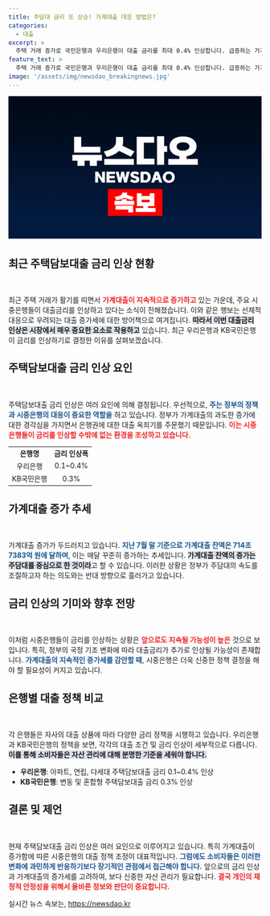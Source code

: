 ```yaml
---
title: 주담대 금리 또 상승! 가계대출 대응 방법은?
categories:
  - 대출
excerpt: >
  주택 거래 증가로 국민은행과 우리은행이 대출 금리를 최대 0.4% 인상합니다. 급증하는 가계대출에 대한 대응이 불가피해진 상황, 대출자들은 이제 어떤 선택을 해야 할까요? 클릭해 더 많은 정보를 확인하세요!
feature_text: >
  주택 거래 증가로 국민은행과 우리은행이 대출 금리를 최대 0.4% 인상합니다. 급증하는 가계대출에 대한 대응이 불가피해진 상황, 대출자들은 이제 어떤 선택을 해야 할까요? 클릭해 더 많은 정보를 확인하세요!
image: '/assets/img/newsdao_breakingnews.jpg'
---
```


<p><img src="/assets/img/newsdao_breakingnews.jpg" alt="firstkoreanews 속보" /></p>

<h2 data-ke-size="size26">최근 주택담보대출 금리 인상 현황</h2>

<p data-ke-size="size16">&nbsp;</p>

<p>최근 주택 거래가 활기를 띠면서 <b><span style="color: #ee2323;">가계대출이 지속적으로 증가하고</span></b> 있는 가운데, 주요 시중은행들이 대출금리를 인상하고 있다는 소식이 전해졌습니다. 이와 같은 행보는 선제적 대응으로 우려되는 대출 증가세에 대한 방어책으로 여겨집니다. <b><span style="background-color: #21538527;">따라서 이번 대출금리 인상은 시장에서 매우 중요한 요소로 작용하고</span></b> 있습니다. 최근 우리은행과 KB국민은행이 금리를 인상하기로 결정한 이유를 살펴보겠습니다.</p>

<h2 data-ke-size="size26">주택담보대출 금리 인상 요인</h2>

<p data-ke-size="size16">&nbsp;</p>

<p>주택담보대출 금리 인상은 여러 요인에 의해 결정됩니다. 우선적으로, <b><span style="color: #1a5490;">주는 정부의 정책과 시중은행의 대응이 중요한 역할을</span></b> 하고 있습니다. 정부가 가계대출의 과도한 증가에 대한 경각심을 가지면서 은행권에 대한 대출 옥죄기를 주문했기 때문입니다. <b><span style="color: #ee2323;">이는 시중은행들이 금리를 인상할 수밖에 없는 환경을 조성하고 있습니다.</span></b></p>

<table style="width: 100%; border-collapse: collapse;">
<tr>
<td style="text-align: center; height: 17px;"><b>은행명</b></td>
<td style="text-align: center; height: 17px;"><b>금리 인상폭</b></td>
</tr>
<tr>
<td style="text-align: center; height: 17px;">우리은행</td>
<td style="text-align: center; height: 17px;">0.1~0.4%</td>
</tr>
<tr>
<td style="text-align: center; height: 17px;">KB국민은행</td>
<td style="text-align: center; height: 17px;">0.3%</td>
</tr>
</table>

<h2 data-ke-size="size26">가계대출 증가 추세</h2>

<p data-ke-size="size16">&nbsp;</p>

<p>가계대출 증가가 두드러지고 있습니다. <b><span style="color: #1a5490;">지난 7월 말 기준으로 가계대출 잔액은 714조 7383억 원에 달하며</span></b>, 이는 매달 꾸준히 증가하는 추세입니다. <b><span style="background-color: #21538527;">가계대출 잔액의 증가는 주담대를 중심으로 한 것이라</span></b>고 할 수 있습니다. 이러한 상황은 정부가 주담대의 속도를 조절하고자 하는 의도와는 반대 방향으로 흘러가고 있습니다.</p>

<h2 data-ke-size="size26">금리 인상의 기미와 향후 전망</h2>

<p data-ke-size="size16">&nbsp;</p>

<p>이처럼 시중은행들이 금리를 인상하는 상황은 <b><span style="color: #ee2323;">앞으로도 지속될 가능성이 높은</span></b> 것으로 보입니다. 특히, 정부의 국정 기조 변화에 따라 대출금리가 추가로 인상될 가능성이 존재합니다. <b><span style="color: #1a5490;">가계대출의 지속적인 증가세를 감안할 때</span></b>, 시중은행은 더욱 신중한 정책 결정을 해야 할 필요성이 커지고 있습니다.</p>

<h2 data-ke-size="size26">은행별 대출 정책 비교</h2>

<p data-ke-size="size16">&nbsp;</p>

<p>각 은행들은 자사의 대출 상품에 따라 다양한 금리 정책을 시행하고 있습니다. 우리은행과 KB국민은행의 정책을 보면, 각각의 대출 조건 및 금리 인상이 세부적으로 다릅니다. <b><span style="background-color: #21538527;">이를 통해 소비자들은 자산 관리에 대해 분명한 기준을 세워야 합니다.</span></b></p>

<ul style="list-style-type: disc;">
<li><b>우리은행</b>: 아파트, 연립, 다세대 주택담보대출 금리 0.1~0.4% 인상</li>
<li><b>KB국민은행</b>: 변동 및 혼합형 주택담보대출 금리 0.3% 인상</li>
</ul>

<h2 data-ke-size="size26">결론 및 제언</h2>

<p data-ke-size="size16">&nbsp;</p>

<p>현재 주택담보대출 금리 인상은 여러 요인으로 이루어지고 있습니다. 특히 가계대출이 증가함에 따른 시중은행의 대출 정책 조정이 대표적입니다. <b><span style="color: #1a5490;">그럼에도 소비자들은 이러한 변화에 과민하게 반응하기보다 장기적인 관점에서 접근해야 합니다.</span></b> 앞으로의 금리 인상과 가계대출의 증가세를 고려하여, 보다 신중한 자산 관리가 필요합니다. <b><span style="color: #ee2323;">결국 개인의 재정적 안정성을 위해서 올바른 정보와 판단이 중요합니다.</span></b></p>
실시간 뉴스 속보는, <a href="https://newsdao.kr" rel="dofollow">https://newsdao.kr</a>


